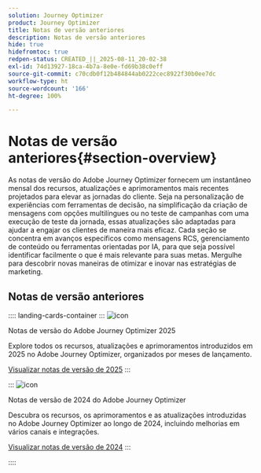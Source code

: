 ```yaml
---
solution: Journey Optimizer
product: Journey Optimizer
title: Notas de versão anteriores
description: Notas de versão anteriores
hide: true
hidefromtoc: true
redpen-status: CREATED_||_2025-08-11_20-02-38
exl-id: 74d13927-18ca-4b7a-8e0e-fd69b38c0eff
source-git-commit: c70cdb0f12b484844ab0222cec8922f30b0ee7dc
workflow-type: ht
source-wordcount: '166'
ht-degree: 100%

---
```


# Notas de versão anteriores{#section-overview}

As notas de versão do Adobe Journey Optimizer fornecem um instantâneo mensal dos recursos, atualizações e aprimoramentos mais recentes projetados para elevar as jornadas do cliente. Seja na personalização de experiências com ferramentas de decisão, na simplificação da criação de mensagens com opções multilíngues ou no teste de campanhas com uma execução de teste da jornada, essas atualizações são adaptadas para ajudar a engajar os clientes de maneira mais eficaz. Cada seção se concentra em avanços específicos como mensagens RCS, gerenciamento de conteúdo ou ferramentas orientadas por IA, para que seja possível identificar facilmente o que é mais relevante para suas metas. Mergulhe para descobrir novas maneiras de otimizar e inovar nas estratégias de marketing.

## Notas de versão anteriores

:::: landing-cards-container
:::
![icon](https://cdn.experienceleague.adobe.com/icons/list-check.svg)

Notas de versão do Adobe Journey Optimizer 2025

Explore todos os recursos, atualizações e aprimoramentos introduzidos em 2025 no Adobe Journey Optimizer, organizados por meses de lançamento.

[Visualizar notas de versão de 2025](../using/rn/release-notes-2025.md)
:::

:::
![icon](https://cdn.experienceleague.adobe.com/icons/list-check.svg)

Notas de versão de 2024 do Adobe Journey Optimizer

Descubra os recursos, os aprimoramentos e as atualizações introduzidas no Adobe Journey Optimizer ao longo de 2024, incluindo melhorias em vários canais e integrações.

[Visualizar notas de versão de 2024](../using/rn/release-notes-2024.md)
:::

::::
